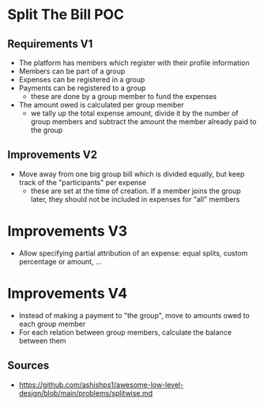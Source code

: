 # Split The Bill POC

## Requirements V1 
- The platform has members which register with their profile information
- Members can be part of a group 
- Expenses can be registered in a group
- Payments can be registered to a group
    - these are done by a group member to fund the expenses
- The amount owed is calculated per group member 
    - we tally up the total expense amount, divide it by the number of group members and subtract the amount the member already paid to the group

## Improvements V2
- Move away from one big group bill which is divided equally, but keep track of the "participants" per expense
    - these are set at the time of creation. If a member joins the group later, they should not be included in expenses for "all" members

# Improvements V3 
- Allow specifying partial attribution of an expense: equal splits, custom percentage or amount, ... 

# Improvements V4
- Instead of making a payment to "the group", move to amounts owed to each group member 
- For each relation between group members, calculate the balance between them 

## Sources
- https://github.com/ashishps1/awesome-low-level-design/blob/main/problems/splitwise.md 
